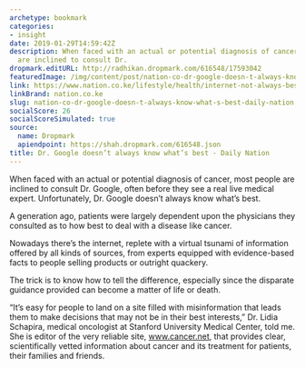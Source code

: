 ```yaml
---
archetype: bookmark
categories:
- insight
date: 2019-01-29T14:59:42Z
description: When faced with an actual or potential diagnosis of cancer, most people
  are inclined to consult Dr.
dropmark.editURL: http://radhikan.dropmark.com/616548/17593042
featuredImage: /img/content/post/nation-co-dr-google-doesn-t-always-know-what-s-best-daily-nation.jpg
link: https://www.nation.co.ke/lifestyle/health/internet-not-always-best-for-medical-information/1954202-4956104-ruaeh1/index.html
linkBrand: nation.co.ke
slug: nation-co-dr-google-doesn-t-always-know-what-s-best-daily-nation
socialScore: 26
socialScoreSimulated: true
source:
  name: Dropmark
  apiendpoint: https://shah.dropmark.com/616548.json
title: Dr. Google doesn’t always know what’s best - Daily Nation
---
```

When faced with an actual or potential diagnosis of cancer, most people are inclined to consult Dr. Google, often before they see a real live medical expert. Unfortunately, Dr. Google doesn’t always know what’s best.

A generation ago, patients were largely dependent upon the physicians they consulted as to how best to deal with a disease like cancer.

Nowadays there’s the internet, replete with a virtual tsunami of information offered by all kinds of sources, from experts equipped with evidence-based facts to people selling products or outright quackery.

The trick is to know how to tell the difference, especially since the disparate guidance provided can become a matter of life or death.

“It’s easy for people to land on a site filled with misinformation that leads them to make decisions that may not be in their best interests,” Dr. Lidia Schapira, medical oncologist at Stanford University Medical Center, told me. She is editor of the very reliable site, www.cancer.net, that provides clear, scientifically vetted information about cancer and its treatment for patients, their families and friends.